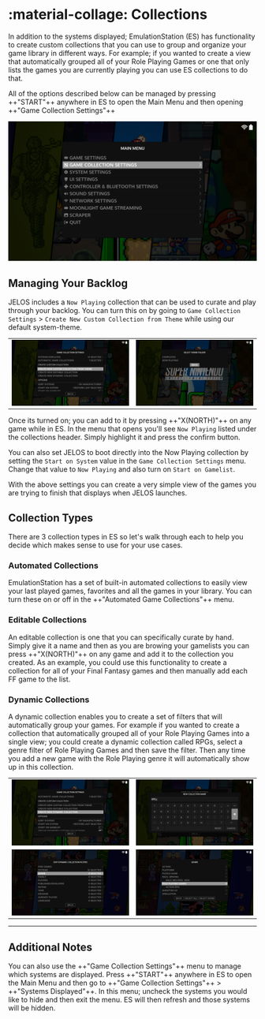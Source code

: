 # :material-collage: Collections

In addition to the systems displayed; EmulationStation (ES) has functionality to create custom collections that you can use to group and organize your game library in different ways.  For example; if you wanted to create a view that automatically grouped all of your Role Playing Games or one that only lists the games you are currently playing you can use ES collections to do that. 

All of the options described below can be managed by pressing ++"START"++ anywhere in ES to open the Main Menu and then opening ++"Game Collection Settings"++

![Game Collection Settings Menu](../../_inc/images/collections-main-menu.png)

## Managing Your Backlog

JELOS includes a `Now Playing` collection that can be used to curate and play through your backlog.  You can turn this on by going to `Game Collection Settings` > `Create New Custom Collection from Theme` while using our default system-theme.

<table>
    <tr>
        <td><img src="../../_inc/images/collections-from-theme-1.png"></td>
        <td><img src="../../_inc/images/collections-from-theme-2.png"></td>
    </tr>
</table>

Once its turned on; you can add to it by pressing ++"X(NORTH)"++ on any game while in ES.  In the menu that opens you'll see `Now Playing` listed under the collections header.  Simply highlight it and press the confirm button.  

You can also set JELOS to boot directly into the Now Playing collection by setting the `Start on System` value in the `Game Collection Settings` menu.  Change that value to `Now Playing` and also turn on `Start on Gamelist`.

With the above settings you can create a very simple view of the games you are trying to finish that displays when JELOS launches.

## Collection Types

There are 3 collection types in ES so let's walk through each to help you decide which makes sense to use for your use cases.

### Automated Collections

EmulationStation has a set of built-in automated collections to easily view your last played games, favorites and all the games in your library.  You can turn these on or off in the ++"Automated Game Collections"++ menu.

### Editable Collections

An editable collection is one that you can specifically curate by hand.  Simply give it a name and then as you are browing your gamelists you can press ++"X(NORTH)"++ on any game and add it to the collection you created.  As an example, you could use this functionality to create a collection for all of your Final Fantasy games and then manually add each FF game to the list.

### Dynamic Collections

A dynamic collection enables you to create a set of filters that will automatically group your games.  For example if you wanted to create a collection that automatically grouped all of your Role Playing Games into a single view; you could create a dynamic collection called RPGs, select a genre filter of Role Playing Games and then save the filter.  Then any time you add a new game with the Role Playing genre it will automatically show up in this collection.

<table>
    <tr>
        <td><img src="../../_inc/images/collections-dynamic-1.png"></td>
        <td><img src="../../_inc/images/collections-dynamic-2.png"></td>
    </tr>
    <tr>
        <td><img src="../../_inc/images/collections-dynamic-3.png"></td>
        <td><img src="../../_inc/images/collections-dynamic-4.png"></td>
    </tr>
</table>

---

## Additional Notes

You can also use the ++"Game Collection Settings"++ menu to manage which systems are displayed. Press ++"START"++ anywhere in ES to open the Main Menu and then go to ++"Game Collection Settings"++ > ++"Systems Displayed"++.  In this menu; uncheck the systems you would like to hide and then exit the menu.  ES will then refresh and those systems will be hidden.